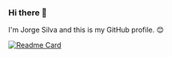 ### Hi there 👋

I'm Jorge Silva and this is my GitHub profile. 😊 

[![Readme Card](https://github-readme-stats.vercel.app/api/pin/?username=jlsilva01&repo=github-readme-stats)](https://github.com/jlsilva01/github-readme-stats)
